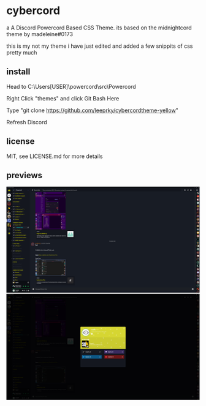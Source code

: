 # cybercord
a A Discord Powercord Based CSS Theme.
its based on the midnightcord theme by madeleine#0173

this is my not my theme i have just edited and added a few snippits of css pretty much

## install

Head to C:\Users\[USER]\powercord\src\Powercord

Right Click "themes" and click Git Bash Here

Type "git clone https://github.com/leeprky/cybercordtheme-yellow"

Refresh Discord

## license

MIT, see LICENSE.md for more details

## previews

![preview](./previews/previewyellow1.png)
![preview](./previews/previewyellow2.png)
